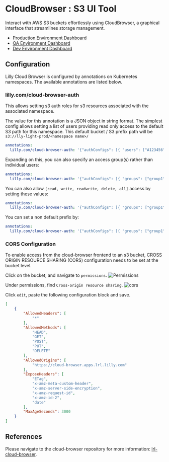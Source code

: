 # **CloudBrowser : S3 UI Tool**

Interact with AWS S3 buckets effortlessly using CloudBrowser, a graphical interface that streamlines storage management.

  - [Production Environment Dashboard](https://cloud-browser.apps.lrl.lilly.com/)
  - [QA Environment Dashboard](https://cloud-browser.apps-q.lrl.lilly.com/)
  - [Dev Environment Dashboard](https://cloud-browser.apps-d.lrl.lilly.com/)



## Configuration

Lilly Cloud Browser is configured by annotations on Kubernetes namespaces.  The available annotations are listed below.


### lilly.com/cloud-browser-auth
This allows setting s3 auth roles for s3 resources associated with the associated namespace.

The value for this annotation is a JSON object in string format.  The simplest  config allows setting a list of users providing read only access to the default S3 path for this namespace.  This default bucket / S3 prefix path will be ```s3://lly-light-prod/<namespace name>/```

```yaml
annotations:
  lilly.com/cloud-browser-auth: '{"authConfigs": [{ "users": ["A123456", "B7891011"]}]}'
```

Expanding on this, you can also specify an access group(s) rather than individual users:

```yaml
annotations:
  lilly.com/cloud-browser-auth: '{"authConfigs": [{ "groups": ["group1", "group2"]}]}'
```

You can also allow `[read, write, readwrite, delete, all]` access by setting these values:

```yaml
annotations:
  lilly.com/cloud-browser-auth: '{"authConfigs": [{ "groups": ["group1", "group2"], "permission": "readwrite"}]}'
```

You can set a non default prefix by:

```yaml
annotations:
  lilly.com/cloud-browser-auth: '{"authConfigs": [{ "groups": ["group1", "group2"], "permission": "readwrite", "prefix": "customprefix"}]}'
```


### CORS Configuration

To enable access from the cloud-browser frontend to an s3 bucket, CROSS ORIGIN RESOURCE SHARING (CORS) configuration needs to be set at the bucket level.

Click on the bucket, and navigate to `permissions`. ![Permissions](/img/permissions.png)

Under permissions, find `Cross-origin resource sharing`. ![cors](/img/cors.png)

Click `edit`, paste the following configuration block and save.

```json
[
    {
        "AllowedHeaders": [
            "*"
        ],
        "AllowedMethods": [
            "HEAD",
            "GET",
            "POST",
            "PUT",
            "DELETE"
        ],
        "AllowedOrigins": [
            "https://cloud-browser.apps.lrl.lilly.com"
        ],
        "ExposeHeaders": [
            "ETag",
            "x-amz-meta-custom-header",
            "x-amz-server-side-encryption",
            "x-amz-request-id",
            "x-amz-id-2",
            "date"
        ],
        "MaxAgeSeconds": 3000
    }
]

```


## References

Please navigate to the cloud-browser repository for more information: [lrl-cloud-browser](https://github.com/EliLillyCo/lrl-cloud-browser).

<br /> 

